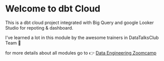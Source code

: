 # Welcome to dbt Cloud

This is a dbt cloud project integrated with Big Query and google Looker Studio for repoting & dashboard.

I've learned a lot in this module by the awesome trainers in DataTalksClub Team 🤩

for more details about all modules go to 👉 <a href="https://github.com/DataTalksClub/data-engineering-zoomcamp"> Data Engineering Zoomcamp </a>
